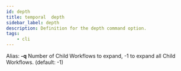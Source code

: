 ```yaml
---
id: depth
title: temporal  depth
sidebar_label: depth
description: Definition for the depth command option.
tags:
	- cli
---
```


Alias: **-q**
Number of Child Workflows to expand, -1 to expand all Child Workflows. (default: -1)
